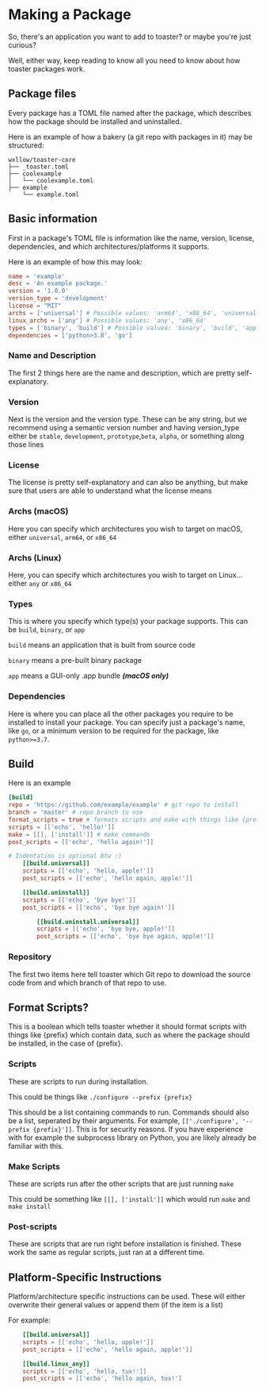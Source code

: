 # Making a Package

So, there's an application you want to add to toaster? or maybe you're just curious? 

Well, either way, keep reading to know all you need to know about how toaster packages work.

## Package files

Every package has a TOML file named after the package, which describes how the package should be installed and uninstalled. 

Here is an example of how a bakery (a git repo with packages in it) may be structured:

```tree 
wxllow/toaster-core
├── _toaster.toml
├── coolexample
│   └── coolexample.toml
├── example
    └── example.toml
```

## Basic information

First in a package's TOML file is information like the name, version, license, dependencies, and which architectures/platforms it supports.

Here is an example of how this may look:

```toml
name = 'example'
desc = 'An example package.'
version = '1.0.0'
version_type = 'development'
license = "MIT"
archs = ['universal'] # Possible values: 'arm64', 'x86_64', 'universal'
linux_archs = ['any'] # Possible values: 'any', 'x86_64'
types = ['binary', 'build'] # Possible values: 'binary', 'build', 'app'
dependencies = ['python>3.8', 'go']
```

### Name and Description

The first 2 things here are the name and description, which are pretty self-explanatory. 

### Version

Next is the version and the version type. These can be any string, but we recommend using a semantic version number and having version_type either be `stable`, `development`, `prototype`,`beta`, `alpha`, or something along those lines

### License

The license is pretty self-explanatory and can also be anything, but make sure that users are able to understand what the license means

### Archs (macOS)

Here you can specify which architectures you wish to target on macOS, either `universal`, `arm64`, or `x86_64`

### Archs (Linux)

Here, you can specify which architectures you wish to target on Linux... either `any` or `x86_64`

### Types

This is where you specify which type(s) your package supports. This can be `build`, `binary`, or `app`

`build` means an application that is built from source code

`binary` means a pre-built binary package

`app` means a GUI-only .app bundle ***(macOS only)***

### Dependencies

Here is where you can place all the other packages you require to be installed to install your package. You can specify just a package's name, like `go`, or a minimum version to be required for the package, like `python>=3.7`.

## Build

Here is an example

```toml
[build]
repo = 'https://github.com/example/example' # git repo to install
branch = 'master' # repo branch to use
format_scripts = true # formats scripts and make with things like {prefix}
scripts = [['echo', 'hello!']]
make = [[], ['install']] # make commands
post_scripts = [['echo', 'hello again!']]

# Indentation is optional btw :)
    [[build.universal]]
    scripts = [['echo', 'hello, apple!']]
    post_scripts = [['echo', 'hello again, apple!']]

    [[build.uninstall]]
    scripts = [['echo', 'bye bye!']]
    post_scripts = [['echo', 'bye bye again!']]

        [[build.uninstall.universal]]
        scripts = [['echo', 'bye bye, apple!']]
        post_scripts = [['echo', 'bye bye again, apple!']]
```

### Repository

The first two items here tell toaster which Git repo to download the source code from and which branch of that repo to use.

## Format Scripts?

This is a boolean which tells toaster whether it should format scripts with things like {prefix} which contain data, such as where the package should be installed, in the case of {prefix}.

### Scripts

These are scripts to run during installation.

This could be things like `./configure --prefix {prefix}`

This should be a list containing commands to run. Commands should also be a list, seperated by their arguments. For example, `[['./configure', '--prefix {prefix}']]`. This is for security reasons. If you have experience with for example the subprocess library on Python, you are likely already be familiar with this.

### Make Scripts

These are scripts run after the other scripts that are just running `make`

This could be something like `[[], ['install']]` which would run `make` and `make install`

### Post-scripts

These are scripts that are run right before installation is finished. These work the same as regular scripts, just ran at a different time.

## Platform-Specific Instructions

Platform/architecture specific instructions can be used. These will either overwrite their general values or append them (if the item is a list)

For example:

```toml
    [[build.universal]]
    scripts = [['echo', 'hello, apple!']]
    post_scripts = [['echo', 'hello again, apple!']]

    [[build.linux_any]]
    scripts = [['echo', 'hello, tux!']]
    post_scripts = [['echo', 'hello again, tux!']
```
